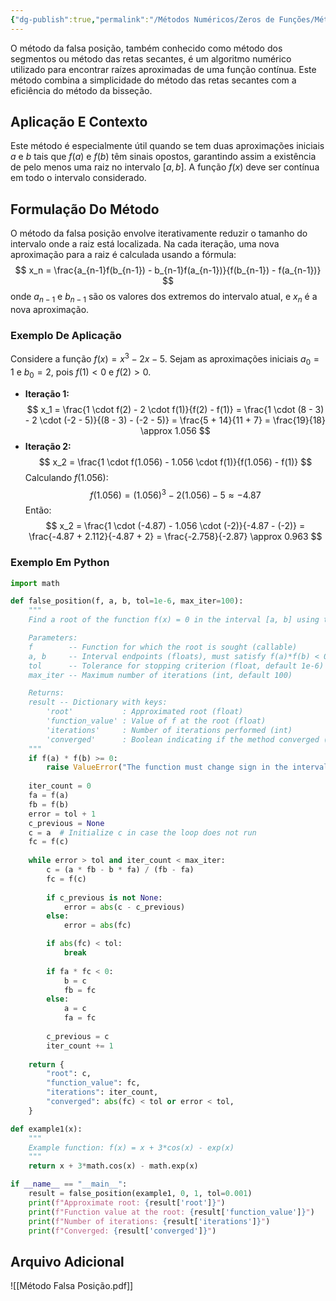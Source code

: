 ```yaml
---
{"dg-publish":true,"permalink":"/Métodos Numéricos/Zeros de Funções/Método da Falsa Posição/","dgPassFrontmatter":true,"created":"2025-03-25T11:08:58.090-03:00"}
---
```



O método da falsa posição, também conhecido como método dos segmentos ou método das retas secantes, é um algoritmo numérico utilizado para encontrar raízes aproximadas de uma função contínua. Este método combina a simplicidade do método das retas secantes com a eficiência do método da bisseção.

## Aplicação E Contexto

Este método é especialmente útil quando se tem duas aproximações iniciais $a$ e $b$ tais que $f(a)$ e $f(b)$ têm sinais opostos, garantindo assim a existência de pelo menos uma raiz no intervalo $[a, b]$. A função $f(x)$ deve ser contínua em todo o intervalo considerado.

## Formulação Do Método

O método da falsa posição envolve iterativamente reduzir o tamanho do intervalo onde a raiz está localizada. Na cada iteração, uma nova aproximação para a raiz é calculada usando a fórmula:
$$
x_n = \frac{a_{n-1}f(b_{n-1}) - b_{n-1}f(a_{n-1})}{f(b_{n-1}) - f(a_{n-1})}
$$
onde $a_{n-1}$ e $b_{n-1}$ são os valores dos extremos do intervalo atual, e $x_n$ é a nova aproximação.

### Exemplo De Aplicação

Considere a função $f(x) = x^3 - 2x - 5$. Sejam as aproximações iniciais $a_0 = 1$ e $b_0 = 2$, pois $f(1) < 0$ e $f(2) > 0$.

- **Iteração 1:**
$$
x_1 = \frac{1 \cdot f(2) - 2 \cdot f(1)}{f(2) - f(1)} = \frac{1 \cdot (8 - 3) - 2 \cdot (-2 - 5)}{(8 - 3) - (-2 - 5)} = \frac{5 + 14}{11 + 7} = \frac{19}{18} \approx 1.056
$$
- **Iteração 2:**
$$
x_2 = \frac{1 \cdot f(1.056) - 1.056 \cdot f(1)}{f(1.056) - f(1)}
$$
  Calculando $f(1.056)$:
$$
f(1.056) = (1.056)^3 - 2(1.056) - 5 \approx -4.87
$$
  Então:
$$
x_2 = \frac{1 \cdot (-4.87) - 1.056 \cdot (-2)}{-4.87 - (-2)} = \frac{-4.87 + 2.112}{-4.87 + 2} = \frac{-2.758}{-2.87} \approx 0.963
$$
### Exemplo Em Python

```python
import math

def false_position(f, a, b, tol=1e-6, max_iter=100):
    """
    Find a root of the function f(x) = 0 in the interval [a, b] using the Regula Falsi (False Position) method.

    Parameters:
    f        -- Function for which the root is sought (callable)
    a, b     -- Interval endpoints (floats), must satisfy f(a)*f(b) < 0
    tol      -- Tolerance for stopping criterion (float, default 1e-6)
    max_iter -- Maximum number of iterations (int, default 100)

    Returns:
    result -- Dictionary with keys:
        'root'           : Approximated root (float)
        'function_value' : Value of f at the root (float)
        'iterations'     : Number of iterations performed (int)
        'converged'      : Boolean indicating if the method converged (bool)
    """
    if f(a) * f(b) >= 0:
        raise ValueError("The function must change sign in the interval [a, b].")
    
    iter_count = 0
    fa = f(a)
    fb = f(b)
    error = tol + 1
    c_previous = None
    c = a  # Initialize c in case the loop does not run
    fc = f(c)
    
    while error > tol and iter_count < max_iter:
        c = (a * fb - b * fa) / (fb - fa)
        fc = f(c)
        
        if c_previous is not None:
            error = abs(c - c_previous)
        else:
            error = abs(fc)

        if abs(fc) < tol:
            break
        
        if fa * fc < 0:
            b = c
            fb = fc
        else:
            a = c
            fa = fc
        
        c_previous = c
        iter_count += 1
    
    return {
        "root": c,
        "function_value": fc,
        "iterations": iter_count,
        "converged": abs(fc) < tol or error < tol,
    }

def example1(x):
    """
    Example function: f(x) = x + 3*cos(x) - exp(x)
    """
    return x + 3*math.cos(x) - math.exp(x)

if __name__ == "__main__":
    result = false_position(example1, 0, 1, tol=0.001)
    print(f"Approximate root: {result['root']}")
    print(f"Function value at the root: {result['function_value']}")
    print(f"Number of iterations: {result['iterations']}")
    print(f"Converged: {result['converged']}")
```

## Arquivo Adicional

![[Método Falsa Posição.pdf]]
